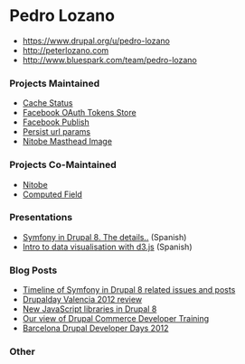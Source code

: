 # Pedro Lozano
 * https://www.drupal.org/u/pedro-lozano
 * http://peterlozano.com
 * http://www.bluespark.com/team/pedro-lozano

### Projects Maintained
 * [Cache Status](https://www.drupal.org/sandbox/pl2/1149364)
 * [Facebook OAuth Tokens Store](https://www.drupal.org/sandbox/pl2/1600932)
 * [Facebook Publish](https://www.drupal.org/sandbox/pl2/1600946)
 * [Persist url params](https://www.drupal.org/sandbox/pl2/1438442)
 * [Nitobe Masthead Image](https://www.drupal.org/project/nitobe_masthead_image)

### Projects Co-Maintained
 * [Nitobe](https://www.drupal.org/project/nitobe)
 * [Computed Field](https://www.drupal.org/project/computed_field)

### Presentations
 * [Symfony in Drupal 8. The details..](https://vimeo.com/53235702) (Spanish)
 * [Intro to data visualisation with d3.js](http://peterlozano.github.io/d3js-intro/#6) (Spanish)

### Blog Posts
* [Timeline of Symfony in Drupal 8 related issues and posts](http://peterlozano.com/symfony-drupal-8-related-issues-posts)
* [Drupalday Valencia 2012 review](http://www.bluespark.com/blog/drupalday-valencia-2012-review)
* [New JavaScript libraries in Drupal 8](http://www.bluespark.com/blog/new-javascript-libraries-drupal-8)
* [Our view of Drupal Commerce Developer Training](http://www.bluespark.com/blog/our-view-drupal-commerce-developer-training)
* [Barcelona Drupal Developer Days 2012](http://www.bluespark.com/blog/barcelona-drupal-developer-days-2012)

### Other
